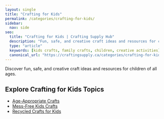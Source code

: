```yaml
---
layout: single
title: "Crafting for Kids"
permalink: /categories/crafting-for-kids/
sidebar:
  nav: side
seo:
  title: "Crafting for Kids | Crafting Supply Hub"
  description: "Fun, safe, and creative craft ideas and resources for children."
  type: "article"
  keywords: [kids crafts, family crafts, children, creative activities]
  canonical_url: "https://craftingsupply.ca/categories/crafting-for-kids/"
---
```

Discover fun, safe, and creative craft ideas and resources for children of all ages.

## Explore Crafting for Kids Topics

- [Age-Appropriate Crafts](/crafting-for-kids/age-appropriate-crafts/)
- [Mess-Free Kids Crafts](/crafting-for-kids/mess-free-kids-crafts/)
- [Recycled Crafts for Kids](/crafting-for-kids/recycled-crafts-for-kids/)
